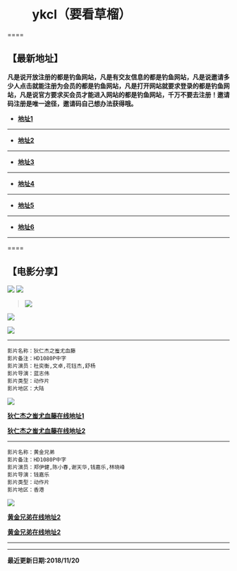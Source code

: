 <!-- Global site tag (gtag.js) - Google Analytics -->
<script async src="https://www.googletagmanager.com/gtag/js?id=UA-128679952-2"></script>
<script>
  window.dataLayer = window.dataLayer || [];
  function gtag(){dataLayer.push(arguments);}
  gtag('js', new Date());

  gtag('config', 'UA-128679952-2');
</script>

　　**ykcl（要看草榴）**
====

====

**【最新地址】**
----

**凡是说开放注册的都是钓鱼网站，凡是有交友信息的都是钓鱼网站，凡是说邀请多少人点击就能注册为会员的都是钓鱼网站，凡是打开网站就要求登录的都是钓鱼网站，凡是说官方要求买会员才能进入网站的都是钓鱼网站，千万不要去注册！邀请码注册是唯一途径，邀请码自己想办法获得哦。**

*  **[地址1](https://bb.br8.club/)**
----
  
*  **[地址2](https://素素.ml/)**
----
  
*  **[地址3](https://xn--ihqz33hclp.ml/)**
----
  
*  **[地址4](https://xn--ihqz33hclp.ml/)**
----

*  **[地址5](https://xn--mkroo.ml/)**
----

*  **[地址6](https://xn--qzwz24g.ml/)**
----

====

**【电影分享】**
----


![](http://wx1.sinaimg.cn/mw690/0060lm7Tly1fwxlrrdjzwj30kz0cidhc.jpg)
![](http://ww2.sinaimg.cn/mw690/005zXVmagw1f5h0brd2uvg30fk06enpf.gif)
> ![](http://ww3.sinaimg.cn/mw690/e75a115bgw1ebtc7xarwog20b4072npe.gif)

![](http://p1.pstatp.com/large/2f40000f7c393f463b2)

![](http://ww2.sinaimg.cn/mw690/e75a115bjw1f288mtdc63g20fk06mb2c.gif)

------

    影片名称：狄仁杰之蚩尤血藤
    影片备注：HD1080P中字
    影片演员：杜奕衡,文卓,花钰杰,舒杨
    影片导演：蓝志伟  
    影片类型：动作片
    影片地区：大陆
    
    
![](http://himg2.huanqiu.com/attachment2010/2018/1016/15/14/20181016031416486.jpg)

[**狄仁杰之蚩尤血藤在线地址1**](http://sohu.com-v-sohu.com/share/40882bebd317419cfcea3adc3dcfae6c)

[**狄仁杰之蚩尤血藤在线地址2**](http://sina.jingpinxiazai.com/share/EJ9jWY3x5Bp7cpwi)

------

    影片名称：黄金兄弟
    影片备注：HD1080P中字
    影片演员：郑伊健,陈小春,谢天华,钱嘉乐,林晓峰
    影片导演：钱嘉乐  
    影片类型：动作片
    影片地区：香港
    
    
![](http://5b0988e595225.cdn.sohucs.com/images/20180719/850f6f284cae4a15b2780f335a6a8ff1.jpeg)

[**黄金兄弟在线地址2**](http://vs1.baduziyuan.com/share/kmeCW5EKggNuv7MH)

[**黄金兄弟在线地址2**](http://acfun.iqiyi-kuyun.com/share/9HWCoDOiez7kCbAt)

------

------


**最近更新日期:2018/11/20**
